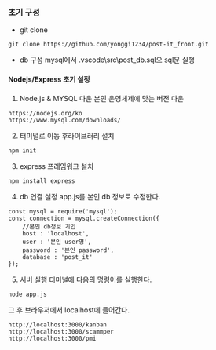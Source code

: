 ### 초기 구성
* git clone
```
git clone https://github.com/yonggi1234/post-it_front.git
```
* db 구성
mysql에서 .vscode\src\post_db.sql으 sql문 실행


#### Nodejs/Express 초기 설정

1. Node.js & MYSQL 다운
본인 운영체제에 맞는 버전 다운
```
https://nodejs.org/ko
https://www.mysql.com/downloads/
```
2. 터미널로 이동 후라이브러리 설치
```
npm init
```
3. express 프레임워크 설치
```
npm install express
```
4. db 연결 설정
app.js를 본인 db 정보로 수정한다.
```
const mysql = require('mysql');
const connection = mysql.createConnection({
    //본인 db정보 기입
    host : 'localhost',
    user : '본인 user명',
    password : '본인 password',
    database : 'post_it'
});
```
5. 서버 실행
터미널에 다음의 명령어를 실행한다.
```
node app.js
```
그 후 브라우저에서 localhost에 들어간다.
```
http://localhost:3000/kanban
http://localhost:3000/scammper
http://localhost:3000/pmi
```
